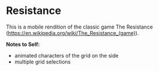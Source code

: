 # Resistance
This is a mobile rendition of the classic game The Resistance (https://en.wikipedia.org/wiki/The_Resistance_(game)).

**Notes to Self:**
* animated characters of the grid on the side
* multiple grid selections
